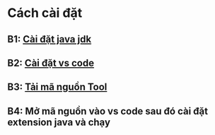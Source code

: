 # Cách cài đặt

## B1: [Cài đặt java jdk](https://www.oracle.com/java/technologies/downloads/#jdk23-windows) 
## B2: [Cài đặt vs code](https://code.visualstudio.com/Download)
## B3: [Tải mã nguồn Tool](https://github.com/tuanworlddev/tool-v2.git)
## B4: Mở mã nguồn vào vs code sau đó cài đặt extension java và chạy